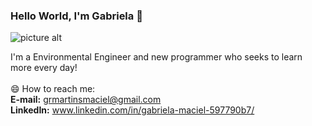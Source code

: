 ### Hello World, I'm Gabriela 👋

![picture alt](https://lh3.googleusercontent.com/JKl0ovHuTP2aPj4VSCAZDvLrah3S1rlHBRtxWyEMMgwWSwV_kpLbN204F2hHB4QA3C25exXKBzXZNUdpGtaihrvv6EWaja5v1G-mVcLXo7QtkcTxsYznc_GYqVPaFrjpK1lCQgz7Ryz2WhjlAo2ZZefK-Pkkk10TUjc87jn5LEH9lDMSDjkOzMlxoPigLyv5gVJOYyeTmIaJuYZLU9RCmAFCh8myjX3GEY3sivNYh-vn-QtYyK_lyT6Z1QhZY7wOrxfrVcrk26Vr9aBspiuQwJgvhnvOxgB2ku_otXP0ysaTur560Aalfxi8FkhX_LYkOForAxfMufKexDRIJ4xNr-Pk7WZ17_nQq4NtF2CneoB44AtirTXn2ciEfBgKpM-w75ulBqMiQ0yuCEOoIOzo0GylGnP0edHEl-Ch3TRUhsRbSX_bQlqEir1B8Rd86fi5B5QLM0t4t-83DlLftZ91qwEwsv5Vr2HHLjYL1H10lwqL-4i3TabVvahiHQQtOf6mIvIxxNDwAxdaCWZymI1WtIeQBiEzixcRfo02cC2J7_fl4ZvY25DCeUySlwaspnECCAE57T_SwZgctqQm5EUO8R9EMGHqczf8EVg2m30zdmc3zSAnyipDEoScrIPD9yLWQWUlcXufXKixTn447XlwzXxjStmfFwBly5GP1kAzKdv9tWcvYuIvdzHmDiljig=w1528-h382-no?authuser=0)

I'm a Environmental Engineer and new programmer who seeks to learn more every day!<br/>
<br/>
😄 How to reach me: <br/>
**E-mail:** grmartinsmaciel@gmail.com <br/>
**LinkedIn:** www.linkedin.com/in/gabriela-maciel-597790b7/
